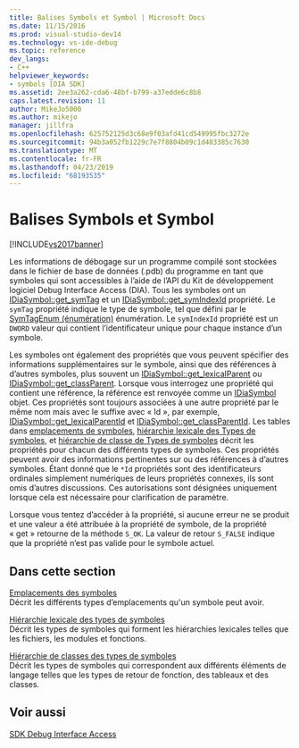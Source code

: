 ```yaml
---
title: Balises Symbols et Symbol | Microsoft Docs
ms.date: 11/15/2016
ms.prod: visual-studio-dev14
ms.technology: vs-ide-debug
ms.topic: reference
dev_langs:
- C++
helpviewer_keywords:
- symbols [DIA SDK]
ms.assetid: 2ee3a262-cda6-48bf-b799-a37edde6c8b8
caps.latest.revision: 11
author: MikeJo5000
ms.author: mikejo
manager: jillfra
ms.openlocfilehash: 625752125d3c68e9f03afd41cd549995fbc3272e
ms.sourcegitcommit: 94b3a052fb1229c7e7f8804b09c1d403385c7630
ms.translationtype: MT
ms.contentlocale: fr-FR
ms.lasthandoff: 04/23/2019
ms.locfileid: "68193535"
---
```

# <a name="symbols-and-symbol-tags"></a>Balises Symbols et Symbol
[!INCLUDE[vs2017banner](../../includes/vs2017banner.md)]

Les informations de débogage sur un programme compilé sont stockées dans le fichier de base de données (.pdb) du programme en tant que symboles qui sont accessibles à l’aide de l’API du Kit de développement logiciel Debug Interface Access (DIA). Tous les symboles ont un [IDiaSymbol::get_symTag](../../debugger/debug-interface-access/idiasymbol-get-symtag.md) et un [IDiaSymbol::get_symIndexId](../../debugger/debug-interface-access/idiasymbol-get-symindexid.md) propriété. Le `symTag` propriété indique le type de symbole, tel que défini par le [SymTagEnum (énumération)](../../debugger/debug-interface-access/symtagenum.md) énumération. Le `symIndexId` propriété est un `DWORD` valeur qui contient l’identificateur unique pour chaque instance d’un symbole.  
  
 Les symboles ont également des propriétés que vous peuvent spécifier des informations supplémentaires sur le symbole, ainsi que des références à d’autres symboles, plus souvent un [IDiaSymbol::get_lexicalParent](../../debugger/debug-interface-access/idiasymbol-get-lexicalparent.md) ou [IDiaSymbol::get_classParent](../../debugger/debug-interface-access/idiasymbol-get-classparent.md). Lorsque vous interrogez une propriété qui contient une référence, la référence est renvoyée comme un [IDiaSymbol](../../debugger/debug-interface-access/idiasymbol.md) objet. Ces propriétés sont toujours associées à une autre propriété par le même nom mais avec le suffixe avec « Id », par exemple, [IDiaSymbol::get_lexicalParentId](../../debugger/debug-interface-access/idiasymbol-get-lexicalparentid.md) et [IDiaSymbol::get_classParentId](../../debugger/debug-interface-access/idiasymbol-get-classparentid.md). Les tables dans [emplacements de symboles](../../debugger/debug-interface-access/symbol-locations.md), [hiérarchie lexicale des Types de symboles](../../debugger/debug-interface-access/lexical-hierarchy-of-symbol-types.md), et [hiérarchie de classe de Types de symboles](../../debugger/debug-interface-access/class-hierarchy-of-symbol-types.md) décrit les propriétés pour chacun des différents types de symboles. Ces propriétés peuvent avoir des informations pertinentes sur ou des références à d’autres symboles. Étant donné que le `*Id` propriétés sont des identificateurs ordinales simplement numériques de leurs propriétés connexes, ils sont omis d’autres discussions. Ces autorisations sont désignées uniquement lorsque cela est nécessaire pour clarification de paramètre.  
  
 Lorsque vous tentez d’accéder à la propriété, si aucune erreur ne se produit et une valeur a été attribuée à la propriété de symbole, de la propriété « get » retourne de la méthode `S_OK`. La valeur de retour `S_FALSE` indique que la propriété n’est pas valide pour le symbole actuel.  
  
## <a name="in-this-section"></a>Dans cette section  
 [Emplacements des symboles](../../debugger/debug-interface-access/symbol-locations.md)  
 Décrit les différents types d’emplacements qu'un symbole peut avoir.  
  
 [Hiérarchie lexicale des types de symboles](../../debugger/debug-interface-access/lexical-hierarchy-of-symbol-types.md)  
 Décrit les types de symboles qui forment les hiérarchies lexicales telles que les fichiers, les modules et fonctions.  
  
 [Hiérarchie de classes des types de symboles](../../debugger/debug-interface-access/class-hierarchy-of-symbol-types.md)  
 Décrit les types de symboles qui correspondent aux différents éléments de langage telles que les types de retour de fonction, des tableaux et des classes.  
  
## <a name="see-also"></a>Voir aussi  
 [SDK Debug Interface Access](../../debugger/debug-interface-access/debug-interface-access-sdk.md)
